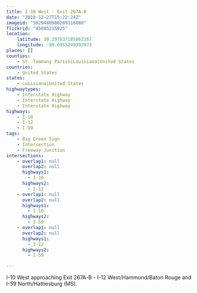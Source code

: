 ```yaml
---
title: I-10 West - Exit 267A-B
date: "2018-12-27T15:22:24Z"
imageid: "5029480980289116880"
flickrid: "45685215925"
location:
    latitude: 30.297637185863167
    longitude: -89.6955249393974
places: []
counties:
    - St. Tammany Parish|Louisiana|United States
countries:
    - United States
states:
    - Louisiana|United States
highwaytypes:
    - Interstate Highway
    - Interstate Highway
    - Interstate Highway
highways:
    - I-10
    - I-12
    - I-59
tags:
    - Big Green Sign
    - Intersection
    - Freeway Junction
intersections:
    - overlap1: null
      overlap2: null
      highways1:
        - I-10
      highways2:
        - I-12
    - overlap1: null
      overlap2: null
      highways1:
        - I-10
      highways2:
        - I-59
    - overlap1: null
      overlap2: null
      highways1:
        - I-12
      highways2:
        - I-59

---
```

I-10 West approaching Exit 267A-B - I-12 West/Hammond/Baton Rouge and I-59 North/Hattiesburg (MS).